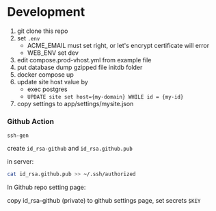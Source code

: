# Development

1. git clone this repo
2. set `.env`
    - ACME_EMAIL must set right, or let's encrypt certificate will error
    - WEB_ENV set dev
3. edit compose.prod-vhost.yml from example file
4.  put database dump gzipped file initdb folder
5. docker compose up
6. update site host value by
    - exec postgres
    - `UPDATE site set host={my-domain} WHILE id = {my-id}`
7. copy settings to app/settings/mysite.json

### Github Action

`ssh-gen`

create `id_rsa-github` and `id_rsa.github.pub`

in server:

```sh
cat id_rsa.github.pub >> ~/.ssh/authorized
```

In Github repo setting page:

copy id_rsa-github (private) to github settings page, set secrets `$KEY`
